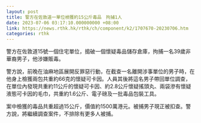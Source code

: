 ```yaml
---
layout: post
title: 警方在佐敦道一單位檢獲約15公斤毒品　拘捕1人
date: 2023-07-06 03:17:10.000000000 +08:00
link: https://news.rthk.hk/rthk/ch/component/k2/1707670-20230706.htm
categories: rthk
---
```


警方在佐敦道15號一個住宅單位，搗破一個懷疑毒品儲存倉庫，拘捕一名39歲非華裔男子，他涉嫌販毒。

警方說，前晚在油麻地區展開反罪惡行動，在截查一名離開涉事單位的男子時，在他身上檢獲兩包共重約66克的懷疑可卡因。人員其後將這名男子帶回單位調查，在單位內發現共重約11公斤的懷疑可卡因、約2.8公斤懷疑搖頭丸、兩袋滲有懷疑液態可卡因的毛巾，共重約1.6公斤、電子磅及一批毒品包裝工具。
 
案中檢獲的毒品共重超過15公斤，價值約1500萬港元。被捕男子現正被扣查。警方說，將繼續調查案件，不排除有更多人被捕。
